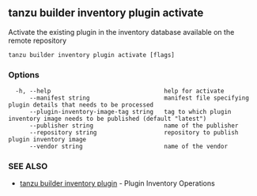 ## tanzu builder inventory plugin activate

Activate the existing plugin in the inventory database available on the remote repository

```
tanzu builder inventory plugin activate [flags]
```

### Options

```
  -h, --help                                help for activate
      --manifest string                     manifest file specifying plugin details that needs to be processed
      --plugin-inventory-image-tag string   tag to which plugin inventory image needs to be published (default "latest")
      --publisher string                    name of the publisher
      --repository string                   repository to publish plugin inventory image
      --vendor string                       name of the vendor
```

### SEE ALSO

* [tanzu builder inventory plugin](tanzu_builder_inventory_plugin.md)	 - Plugin Inventory Operations

